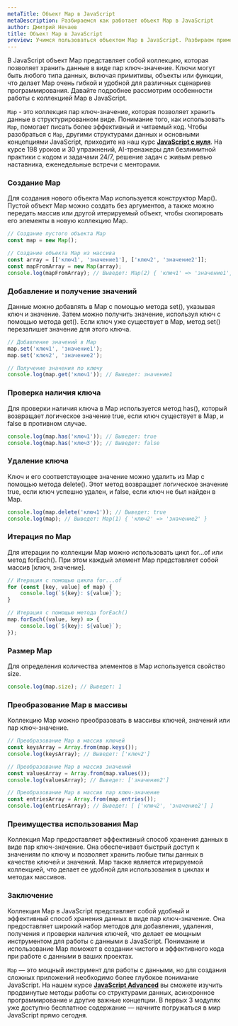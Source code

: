 ```yaml
---
metaTitle: Объект Map в JavaScript
metaDescription: Разбираемся как работает объект Map в JavaScript
author: Дмитрий Нечаев
title: Объект Map в JavaScript
preview: Учимся пользоваться объектом Map в JavaScript. Разбираем примеры использования
---
```


В JavaScript объект Map представляет собой коллекцию, которая позволяет хранить данные в виде пар ключ-значение. Ключи могут быть любого типа данных, включая примитивы, объекты или функции, что делает Map очень гибкой и удобной для различных сценариев программирования. Давайте подробнее рассмотрим особенности работы с коллекцией Map в JavaScript.

`Map` - это коллекция пар ключ-значение, которая позволяет хранить данные в структурированном виде. Понимание того, как использовать `Map`, помогает писать более эффективный и читаемый код. Чтобы разобраться с `Map`, другими структурами данных и основными концепциями JavaScript, приходите на наш курс **[JavaScript с нуля](https://purpleschool.ru/course/javascript-basics?utm_source=knowledgebase&utm_medium=text&utm_campaign=objekt-map-v-javascript)**. На курсе 198 уроков и 30 упражнений, AI-тренажеры для безлимитной практики с кодом и задачами 24/7, решение задач с живым ревью наставника, еженедельные встречи с менторами.

### Создание Map

Для создания нового объекта Map используется конструктор Map(). Пустой объект Map можно создать без аргументов, а также можно передать массив или другой итерируемый объект, чтобы скопировать его элементы в новую коллекцию Map.

```jsx
// Создание пустого объекта Map
const map = new Map();

// Создание объекта Map из массива
const array = [['ключ1', 'значение1'], ['ключ2', 'значение2']];
const mapFromArray = new Map(array);
console.log(mapFromArray); // Выведет: Map(2) { 'ключ1' => 'значение1', 'ключ2' => 'значение2' }

```

### Добавление и получение значений

Данные можно добавлять в Map с помощью метода set(), указывая ключ и значение. Затем можно получить значение, используя ключ с помощью метода get(). Если ключ уже существует в Map, метод set() перезапишет значение для этого ключа.

```jsx
// Добавление значений в Map
map.set('ключ1', 'значение1');
map.set('ключ2', 'значение2');

// Получение значения по ключу
console.log(map.get('ключ1')); // Выведет: значение1

```

### Проверка наличия ключа

Для проверки наличия ключа в Map используется метод has(), который возвращает логическое значение true, если ключ существует в Map, и false в противном случае.

```jsx
console.log(map.has('ключ1')); // Выведет: true
console.log(map.has('ключ3')); // Выведет: false

```

### Удаление ключа

Ключ и его соответствующее значение можно удалить из Map с помощью метода delete(). Этот метод возвращает логическое значение true, если ключ успешно удален, и false, если ключ не был найден в Map.

```jsx
console.log(map.delete('ключ1')); // Выведет: true
console.log(map); // Выведет: Map(1) { 'ключ2' => 'значение2' }

```

### Итерация по Map

Для итерации по коллекции Map можно использовать цикл for...of или метод forEach(). При этом каждый элемент Map представляет собой массив [ключ, значение].

```jsx
// Итерация с помощью цикла for...of
for (const [key, value] of map) {
    console.log(`${key}: ${value}`);
}

// Итерация с помощью метода forEach()
map.forEach((value, key) => {
    console.log(`${key}: ${value}`);
});

```

### Размер Map

Для определения количества элементов в Map используется свойство size.

```jsx
console.log(map.size); // Выведет: 1

```

### Преобразование Map в массивы

Коллекцию Map можно преобразовать в массивы ключей, значений или пар ключ-значение.

```jsx
// Преобразование Map в массив ключей
const keysArray = Array.from(map.keys());
console.log(keysArray); // Выведет: ['ключ2']

// Преобразование Map в массив значений
const valuesArray = Array.from(map.values());
console.log(valuesArray); // Выведет: ['значение2']

// Преобразование Map в массив пар ключ-значение
const entriesArray = Array.from(map.entries());
console.log(entriesArray); // Выведет: [ ['ключ2', 'значение2'] ]

```

### Преимущества использования Map

Коллекция Map предоставляет эффективный способ хранения данных в виде пар ключ-значение. Она обеспечивает быстрый доступ к значениям по ключу и позволяет хранить любые типы данных в качестве ключей и значений. Map также является итерируемой коллекцией, что делает ее удобной для использования в циклах и методах массивов.

### Заключение

Коллекция Map в JavaScript представляет собой удобный и эффективный способ хранения данных в виде пар ключ-значение. Она предоставляет широкий набор методов для добавления, удаления, получения и проверки наличия ключей, что делает ее мощным инструментом для работы с данными в JavaScript. Понимание и использование Map поможет в создании чистого и эффективного кода при работе с данными в ваших проектах.

`Map` — это мощный инструмент для работы с данными, но для создания сложных приложений необходимо более глубокое понимание JavaScript. На нашем курсе **[JavaScript Advanced](https://purpleschool.ru/course/javascript-advanced?utm_source=knowledgebase&utm_medium=text&utm_campaign=objekt-map-v-javascript)** вы сможете изучить продвинутые методы работы со структурами данных, асинхронное программирование и другие важные концепции. В первых 3 модулях уже доступно бесплатное содержание — начните погружаться в мир JavaScript прямо сегодня.
